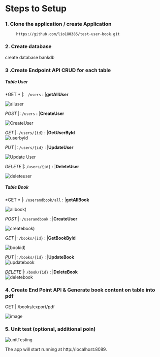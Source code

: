  
# Steps to Setup
### 1. Clone the application / create Application
 
         https://github.com/lio180385/test-user-book.git   
 
###  2. Create  database
  create database bankdb
    
###  3 .Create Endpoint API CRUD for each table
  ##### Table User
  *GET *  |: ` /users` : |**getAllUser**  <br/>
    
  ![alluser](https://user-images.githubusercontent.com/48851449/155030176-69b21eec-32be-4d6b-a66a-585c5f4cea9d.PNG)<br/>

  *POST*  |: `/users` :  |**CreateUser**  <br/>
  
 ![CreateUser](https://user-images.githubusercontent.com/48851449/155030008-1b65831c-5c1d-45eb-ae17-220d54389be5.PNG)<br/>

 *GET*  |: `/users/{id}` :  |**GetUserById**  <br/>
 ![userbyid](https://user-images.githubusercontent.com/48851449/155029789-a11d99d6-6644-433e-a68e-567f249147f4.PNG)<br/>

   *PUT*  |: `/users/{id}` :  |**UpdateUser**  <br/>
   
   ![Update User](https://user-images.githubusercontent.com/48851449/155029569-859c240b-a426-4c10-8417-59870e6ca2d7.PNG)<br/>

         
   *DELETE*  |: `/users/{id}` :  |**DeleteUser** <br/>
          
  ![deleteuser](https://user-images.githubusercontent.com/48851449/155029331-24ce2777-0b30-4af7-8f39-f74e2bdd8531.PNG) 
  ##### Table Book
  *GET *  |: `/userandbook/all` : |**getAllBook** <br/>
        
   ![allbook](https://user-images.githubusercontent.com/48851449/155030364-508e1518-6c27-4a9c-b211-861ea702e3cb.PNG))<br/>
     
   *POST*  |: `/userandbook` :  |**CreateUser** <br/>
   
   ![createbook](https://user-images.githubusercontent.com/48851449/155030785-ac5307a8-4591-4fdd-b05a-7aaaa1dd093a.PNG))<br/>

   
   *GET*  |: `/books/{id}` :  |**GetBookById** <br/>
   
   ![bookid](https://user-images.githubusercontent.com/48851449/155031113-80b6f1f0-905d-4156-919b-2e667d4ed71d.PNG))<br/>

   
   *PUT*  |: `/books/{id}` :  |**UpdateBook** <br/>
    ![updatebook](https://user-images.githubusercontent.com/48851449/155031408-973cf7c9-7317-4a06-b2cd-387b8ebe8051.PNG)

       
 *DELETE*  |: `/book/{id}` :  |**DeleteBook** <br/>
  ![deletebook](https://user-images.githubusercontent.com/48851449/155031623-86d7aae8-7a0d-4c96-a5fd-f8196fd7b182.PNG)

       
 ### 4. Create End Point API & Generate book content on table into pdf
 
 
 GET  | /books/export/pdf
 
 ![image](https://user-images.githubusercontent.com/48851449/155029067-1b9a867a-0866-4fd1-b570-5b52256b74e9.png)

 
### 5. Unit test (optional, additional poin)
 ![unitTesting](https://user-images.githubusercontent.com/48851449/155028594-4fc646cc-7eac-4d76-8e07-57c66c51f325.PNG)


The app will start running at http://localhost:8089.
